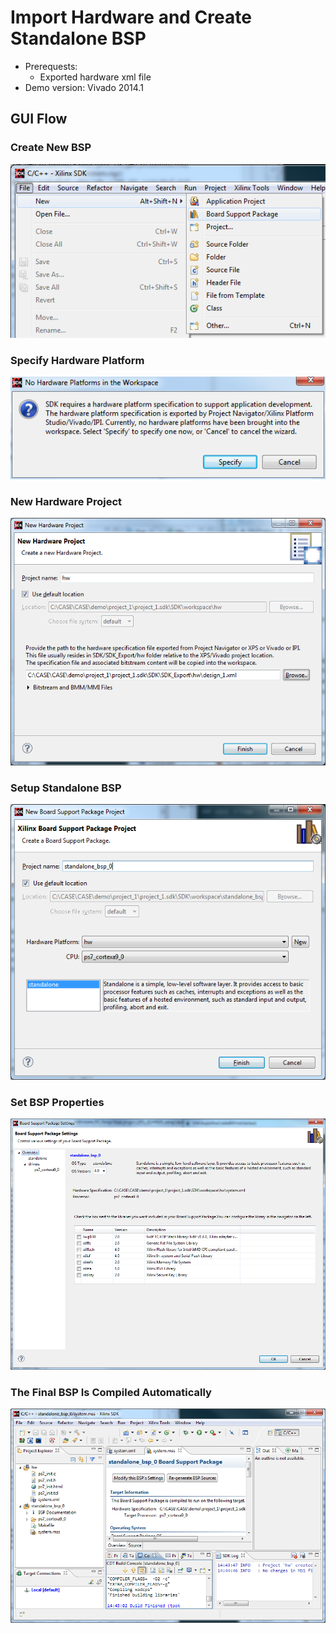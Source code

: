 # Import Hardware and Create Standalone BSP

- Prerequests: 
  - Exported hardware xml file
- Demo version: Vivado 2014.1

## GUI Flow
### Create New BSP
![](../images/SDK-BSP-NewBSP.png)

### Specify Hardware Platform
![](../images/SDK-BSP-SpecifyHw.png)

### New Hardware Project
![](../images/SDK-BSP-NewHw.png)

### Setup Standalone BSP
![](../images/SDK-BSP-Name.png)

### Set BSP Properties
![](../images/SDK-BSP-BSPSettings.png)

### The Final BSP Is Compiled Automatically
![](../images/SDK-BSP-BSPFinish.png)